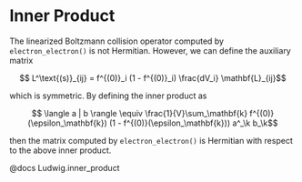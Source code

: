 # Inner Product

The linearized Boltzmann collision operator computed by `electron_electron()` is not Hermitian. However, we can define the auxiliary matrix
```math
    L^\text{(s)}_{ij} = f^{(0)}_i (1 - f^{(0)}_i) \frac{dV_i} \mathbf{L}_{ij}
```
which is symmetric. By defining the inner product as
```math
    \langle a | b \rangle \equiv \frac{1}{V}\sum_\mathbf{k} f^{(0)}(\epsilon_\mathbf{k}) (1 - f^{(0)}(\epsilon_\mathbf{k})) a^_\k b_\k
```
then the matrix computed by `electron_electron()` is Hermitian with respect to the above inner product.


@docs Ludwig.inner_product
